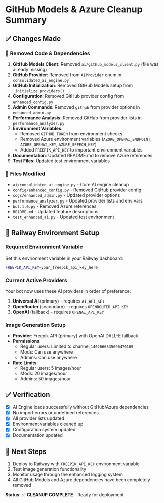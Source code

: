# GitHub Models & Azure Cleanup Summary

## ✅ **Changes Made**

### 🧹 **Removed Code & Dependencies**
1. **GitHub Models Client**: Removed `ai/github_models_client.py` (file was already missing)
2. **GitHub Provider**: Removed from `AIProvider` enum in `consolidated_ai_engine.py`
3. **GitHub Initialization**: Removed GitHub Models setup from `_initialize_providers()`
4. **Configuration**: Removed GitHub provider config from `enhanced_config.py`
5. **Admin Commands**: Removed `github` from provider options in `enhanced_admin.py`
6. **Performance Analysis**: Removed GitHub from provider lists in `performance_analyzer.py`
7. **Environment Variables**: 
   - Removed `GITHUB_TOKEN` from environment checks
   - Removed Azure environment variables (`AZURE_OPENAI_ENDPOINT`, `AZURE_OPENAI_KEY`, `AZURE_SPEECH_KEY`)
   - Added `FREEPIK_API_KEY` to important environment variables
8. **Documentation**: Updated README.md to remove Azure references
9. **Test Files**: Updated test environment variables

### 📁 **Files Modified**
- `ai/consolidated_ai_engine.py` - Core AI engine cleanup
- `config/enhanced_config.py` - Removed GitHub provider config
- `cogs/enhanced_admin.py` - Updated provider options
- `performance_analyzer.py` - Updated provider lists and env vars
- `bot.1.0.py` - Removed Azure references
- `README.md` - Updated feature descriptions
- `test_enhanced_ai.py` - Updated test environment

## 🚀 **Railway Environment Setup**

### **Required Environment Variable**
Set this environment variable in your Railway dashboard:

```bash
FREEPIK_API_KEY=your_freepik_api_key_here
```

### **Current Active Providers**
Your bot now uses these AI providers in order of preference:
1. **Universal AI** (primary) - requires `AI_API_KEY`
2. **OpenRouter** (secondary) - requires `OPENROUTER_API_KEY` 
3. **OpenAI** (fallback) - requires `OPENAI_API_KEY`

### **Image Generation Setup**
- **Provider**: Freepik API (primary) with OpenAI DALL-E fallback
- **Permissions**: 
  - Regular users: Limited to channel `1402666535696470169`
  - Mods: Can use anywhere
  - Admins: Can use anywhere
- **Rate Limits**:
  - Regular users: 5 images/hour
  - Mods: 20 images/hour  
  - Admins: 50 images/hour

## ✅ **Verification**
- [x] AI Engine loads successfully without GitHub/Azure dependencies
- [x] No import errors or undefined references
- [x] All provider lists updated
- [x] Environment variables cleaned up
- [x] Configuration system updated
- [x] Documentation updated

## 🎯 **Next Steps**
1. Deploy to Railway with `FREEPIK_API_KEY` environment variable
2. Test image generation functionality
3. Monitor usage through the enhanced logging system
4. All GitHub Models and Azure dependencies have been completely removed

**Status**: ✅ **CLEANUP COMPLETE** - Ready for deployment
